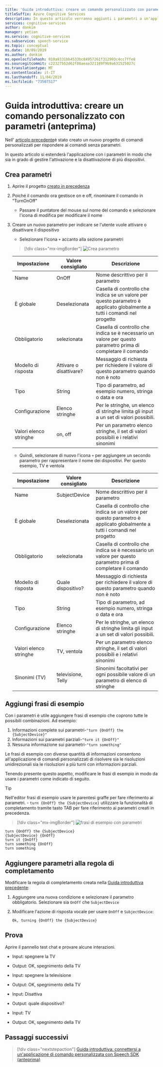 ```yaml
---
title: 'Guida introduttiva: creare un comando personalizzato con parametri (anteprima)'
titleSuffix: Azure Cognitive Services
description: In questo articolo verranno aggiunti i parametri a un'applicazione comandi personalizzata.
services: cognitive-services
author: donkim
manager: yetian
ms.service: cognitive-services
ms.subservice: speech-service
ms.topic: conceptual
ms.date: 10/09/2019
ms.author: donkim
ms.openlocfilehash: 010a9331bb4533bc84957261f312993c4cc7ffe8
ms.sourcegitcommit: c22327552d62f88aeaa321189f9b9a631525027c
ms.translationtype: MT
ms.contentlocale: it-IT
ms.lasthandoff: 11/04/2019
ms.locfileid: "73507517"
---
```

# <a name="quickstart-create-a-custom-command-with-parameters-preview"></a>Guida introduttiva: creare un comando personalizzato con parametri (anteprima)

Nell' [articolo precedente](./quickstart-custom-speech-commands-create-new.md)è stato creato un nuovo progetto di comandi personalizzati per rispondere ai comandi senza parametri.

In questo articolo si estenderà l'applicazione con i parametri in modo che sia in grado di gestire l'attivazione e la disattivazione di più dispositivi.

## <a name="create-parameters"></a>Crea parametri

1. Aprire il progetto [creato in precedenza](./quickstart-custom-speech-commands-create-new.md)
1. Poiché il comando ora gestisce on e off, rinominare il comando in "TurnOnOff"
   - Passare il puntatore del mouse sul nome del comando e selezionare l'icona di modifica per modificare il nome
1. Creare un nuovo parametro per indicare se l'utente vuole attivare o disattivare il dispositivo
   - Selezionare l'icona `+` accanto alla sezione parametri

   > [!div class="mx-imgBorder"]
   > ![Crea parametro](media/custom-speech-commands/create-on-off-parameter.png)

   | Impostazione            | Valore consigliato | Descrizione                                                                                               |
   | ------------------ | --------------- | --------------------------------------------------------------------------------------------------------- |
   | Name               | OnOff           | Nome descrittivo per il parametro                                                                     |
   | È globale          | Deselezionata       | Casella di controllo che indica se un valore per questo parametro è applicato globalmente a tutti i comandi nel progetto |
   | Obbligatorio           | selezionata         | Casella di controllo che indica se è necessario un valore per questo parametro prima di completare il comando          |
   | Modello di risposta  | Attivare o disattivare?      | Messaggio di richiesta per richiedere il valore di questo parametro quando non è noto                                       |
   | Tipo               | String          | Tipo di parametro, ad esempio numero, stringa o data e ora                                               |
   | Configurazione      | Elenco stringhe     | Per le stringhe, un elenco di stringhe limita gli input a un set di valori possibili.                                      |
   | Valori elenco stringhe | on, off         | Per un parametro elenco stringhe, il set di valori possibili e i relativi sinonimi                                |

   - Quindi, selezionare di nuovo l'icona `+` per aggiungere un secondo parametro per rappresentare il nome dei dispositivi. Per questo esempio, TV e ventola

   | Impostazione            | Valore consigliato   | Descrizione                                                                                               |
   | ------------------ | ----------------- | --------------------------------------------------------------------------------------------------------- |
   | Name               | SubjectDevice     | Nome descrittivo per il parametro                                                                     |
   | È globale          | Deselezionata         | Casella di controllo che indica se un valore per questo parametro è applicato globalmente a tutti i comandi nel progetto |
   | Obbligatorio           | selezionata           | Casella di controllo che indica se è necessario un valore per questo parametro prima di completare il comando          |
   | Modello di risposta  | Quale dispositivo?     | Messaggio di richiesta per richiedere il valore di questo parametro quando non è noto                                       |
   | Tipo               | String            | Tipo di parametro, ad esempio numero, stringa o data e ora                                               |
   | Configurazione      | Elenco stringhe       | Per le stringhe, un elenco di stringhe limita gli input a un set di valori possibili.                                      |
   | Valori elenco stringhe | TV, ventola           | Per un parametro elenco stringhe, il set di valori possibili e i relativi sinonimi                                |
   | Sinonimi (TV)      | televisione, Telly | Sinonimi facoltativi per ogni possibile valore di un parametro di elenco di stringhe                                      |

## <a name="add-sample-sentences"></a>Aggiungi frasi di esempio

Con i parametri è utile aggiungere frasi di esempio che coprono tutte le possibili combinazioni. Ad esempio:

1. Informazioni complete sui parametri-`"turn {OnOff} the {SubjectDevice}"`
1. Informazioni sui parametri parziali-`"turn it {OnOff}"`
1. Nessuna informazione sui parametri-`"turn something"`

Le frasi di esempio con diverse quantità di informazioni consentono all'applicazione di comandi personalizzati di risolvere sia le risoluzioni unidirezionali sia le risoluzioni a più turni con informazioni parziali.

Tenendo presente questo aspetto, modificare le frasi di esempio in modo da usare i parametri come indicato di seguito.

> [!TIP]
> Nell'editor frasi di esempio usare le parentesi graffe per fare riferimento ai parametri. - `turn {OnOff} the {SubjectDevice}` utilizzare la funzionalità di completamento tramite tasto TAB per fare riferimento ai parametri creati in precedenza.

> [!div class="mx-imgBorder"]
> ![frasi di esempio con parametri](media/custom-speech-commands/create-parameter-sentences.png)

```
turn {OnOff} the {SubjectDevice}
{SubjectDevice} {OnOff}
turn it {OnOff}
turn something {OnOff}
turn something
```

## <a name="add-parameters-to-completion-rule"></a>Aggiungere parametri alla regola di completamento

Modificare la regola di completamento creata nella [Guida introduttiva precedente](./quickstart-custom-speech-commands-create-new.md):

1. Aggiungere una nuova condizione e selezionare il parametro obbligatorio. Selezionare sia `OnOff` che `SubjectDevice`
1. Modificare l'azione di risposta vocale per usare `OnOff` e `SubjectDevice`:

   ```
   Ok, turning {OnOff} the {SubjectDevice}
   ```

## <a name="try-it-out"></a>Prova

Aprire il pannello test chat e provare alcune interazioni.

- Input: spegnere la TV
- Output: OK, spegnimento della TV

- Input: spegnere la televisione
- Output: OK, spegnimento della TV

- Input: Disattiva
- Output: quale dispositivo?
- Input: TV
- Output: OK, spegnimento della TV

## <a name="next-steps"></a>Passaggi successivi
> [!div class="nextstepaction"]
> [Guida introduttiva: connettersi a un'applicazione di comando personalizzata con Speech SDK (anteprima)](./quickstart-custom-speech-commands-speech-sdk.md)

